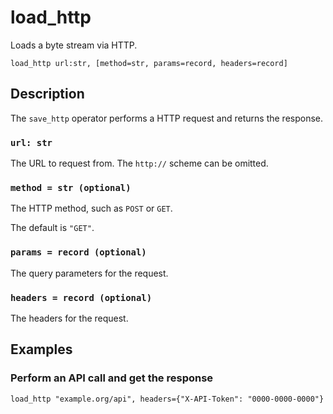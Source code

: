 # load_http

Loads a byte stream via HTTP.

```tql
load_http url:str, [method=str, params=record, headers=record]
```

## Description

The `save_http` operator performs a HTTP request and returns the response.

### `url: str`

The URL to request from. The `http://` scheme can be omitted.

### `method = str (optional)`

The HTTP method, such as `POST` or `GET`.

The default is `"GET"`.

### `params = record (optional)`

The query parameters for the request.

### `headers = record (optional)`

The headers for the request.

## Examples

### Perform an API call and get the response

```tql
load_http "example.org/api", headers={"X-API-Token": "0000-0000-0000"}
```
